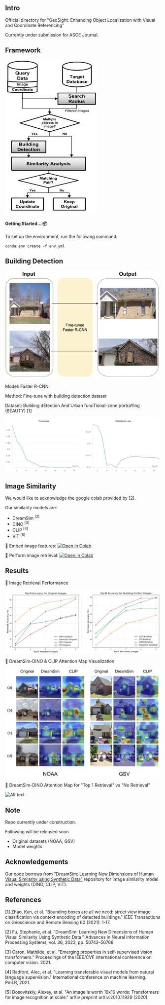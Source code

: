 ## Intro

Official directory for "GeoSight: Enhancing Object Localization with Visual and Coordinate Referencing"

Currently under submission for ASCE Journal.

## Framework
<!-- ![Alt text](/imgs/method_arch.png) -->
<img src="/imgs/method_arch.png" alt="Building Detection" width="300" height="500">

#### Getting Started... 📦

To set up the environment, run the following command:

```
conda env create -f env.yml
```

## Building Detection

<!-- ![Alt text](/imgs/obj_detect.png) -->
<img src="/imgs/obj_detect.png" alt="Building Detection" width="500" height="350">


Model: Faster R-CNN

Method: Fine-tune with building detection dataset

Dataset: Building dEtection And Urban funcTional-zone portraYing (BEAUTY) [1]

![Alt text](/imgs/detect_train.png)
<!-- <img src="/imgs/detect_train.png" alt="Building Detection" width="700" height="350"> -->

## Image Similarity

We would like to acknowledge the google colab provided by [2].

Our similarity models are:
* DreamSim <sup>[2]</sup>
* DINO <sup>[3]</sup>
* CLIP <sup>[4]</sup>
* ViT <sup>[5]</sup>

📌  Embed image features: [![Open in Colab](https://colab.research.google.com/assets/colab-badge.svg)](https://colab.research.google.com/github/jk-junhokim/geosight/blob/main/image_similarity_and_retrieval/feature_embedding.ipynb)


📌  Perform image retrieval: [![Open in Colab](https://colab.research.google.com/assets/colab-badge.svg)](https://colab.research.google.com/github/jk-junhokim/geosight/blob/main/image_similarity_and_retrieval/image_retrieval.ipynb)


## Results

📌  Image Retrieval Performance

![Alt text](/imgs/retrieval_res.png)


📌  DreamSim-DINO & CLIP Attention Map Visualization

![Alt text](/imgs/att_map_1.png)


📌  DreamSim-DINO Attention Map for "Top 1 Retrieval" vs "No Retrieval"

![Alt text](/imgs/att_map_2.png)

## Note

Repo currently under construction.

Following will be released soon.

* Original datasets (NOAA, GSV)
* Model weights

## Acknowledgements
Our code borrows from ["DreamSim: Learning New Dimensions of Human Visual Similarity using Synthetic Data"](https://dreamsim-nights.github.io/) repository for image similarity model and weights (DINO, CLIP, ViT).

## References
[1] Zhao, Kun, et al. "Bounding boxes are all we need: street view image classification via context encoding of detected buildings." IEEE Transactions on Geoscience and Remote Sensing 60 (2021): 1-17.

[2] Fu, Stephanie, et al. "DreamSim: Learning New Dimensions of Human Visual Similarity Using Synthetic Data." Advances in Neural Information Processing Systems, vol. 36, 2023, pp. 50742–50768.

[3] Caron, Mathilde, et al. "Emerging properties in self-supervised vision transformers." Proceedings of the IEEE/CVF international conference on computer vision. 2021.

[4] Radford, Alec, et al. "Learning transferable visual models from natural language supervision." International conference on machine learning. PmLR, 2021.

[5] Dosovitskiy, Alexey, et al. "An image is worth 16x16 words: Transformers for image recognition at scale." arXiv preprint arXiv:2010.11929 (2020).
